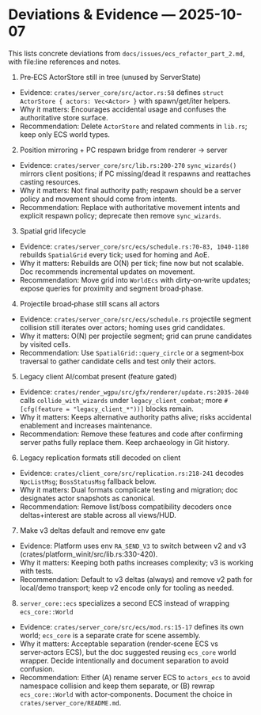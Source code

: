 # Deviations & Evidence — 2025-10-07

This lists concrete deviations from `docs/issues/ecs_refactor_part_2.md`, with file:line references and notes.

1) Pre‑ECS ActorStore still in tree (unused by ServerState)
- Evidence: `crates/server_core/src/actor.rs:58` defines `struct ActorStore { actors: Vec<Actor> }` with spawn/get/iter helpers.
- Why it matters: Encourages accidental usage and confuses the authoritative store surface.
- Recommendation: Delete `ActorStore` and related comments in `lib.rs`; keep only ECS world types.

2) Position mirroring + PC respawn bridge from renderer → server
- Evidence: `crates/server_core/src/lib.rs:200-270` `sync_wizards()` mirrors client positions; if PC missing/dead it respawns and reattaches casting resources.
- Why it matters: Not final authority path; respawn should be a server policy and movement should come from intents.
- Recommendation: Replace with authoritative movement intents and explicit respawn policy; deprecate then remove `sync_wizards`.

3) Spatial grid lifecycle
- Evidence: `crates/server_core/src/ecs/schedule.rs:70-83, 1040-1180` rebuilds `SpatialGrid` every tick; used for homing and AoE.
- Why it matters: Rebuilds are O(N) per tick; fine now but not scalable. Doc recommends incremental updates on movement.
- Recommendation: Move grid into `WorldEcs` with dirty‑on‑write updates; expose queries for proximity and segment broad‑phase.

4) Projectile broad‑phase still scans all actors
- Evidence: `crates/server_core/src/ecs/schedule.rs` projectile segment collision still iterates over actors; homing uses grid candidates.
- Why it matters: O(N) per projectile segment; grid can prune candidates by visited cells.
- Recommendation: Use `SpatialGrid::query_circle` or a segment‑box traversal to gather candidate cells and test only their actors.

5) Legacy client AI/combat present (feature gated)
- Evidence: `crates/render_wgpu/src/gfx/renderer/update.rs:2035-2040` calls `collide_with_wizards` under `legacy_client_combat`; more `#[cfg(feature = "legacy_client_*"))]` blocks remain.
- Why it matters: Keeps alternative authority paths alive; risks accidental enablement and increases maintenance.
- Recommendation: Remove these features and code after confirming server paths fully replace them. Keep archaeology in Git history.

6) Legacy replication formats still decoded on client
- Evidence: `crates/client_core/src/replication.rs:218-241` decodes `NpcListMsg`; `BossStatusMsg` fallback below.
- Why it matters: Dual formats complicate testing and migration; doc designates actor snapshots as canonical.
- Recommendation: Remove list/boss compatibility decoders once deltas+interest are stable across all views/HUD.

7) Make v3 deltas default and remove env gate
- Evidence: Platform uses env `RA_SEND_V3` to switch between v2 and v3 (crates/platform_winit/src/lib.rs:330-420).
- Why it matters: Keeping both paths increases complexity; v3 is working with tests.
- Recommendation: Default to v3 deltas (always) and remove v2 path for local/demo transport; keep v2 encode only for tooling as needed.

8) `server_core::ecs` specializes a second ECS instead of wrapping `ecs_core::World`
- Evidence: `crates/server_core/src/ecs/mod.rs:15-17` defines its own world; `ecs_core` is a separate crate for scene assembly.
- Why it matters: Acceptable separation (render‑scene ECS vs server‑actors ECS), but the doc suggested reusing `ecs_core` world wrapper. Decide intentionally and document separation to avoid confusion.
- Recommendation: Either (A) rename server ECS to `actors_ecs` to avoid namespace collision and keep them separate, or (B) rewrap `ecs_core::World` with actor‑components. Document the choice in `crates/server_core/README.md`.
